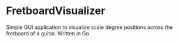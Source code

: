 # FretboardVisualizer
Simple GUI application to visualize scale degree positions across the fretboard of a guitar. Written in Go
